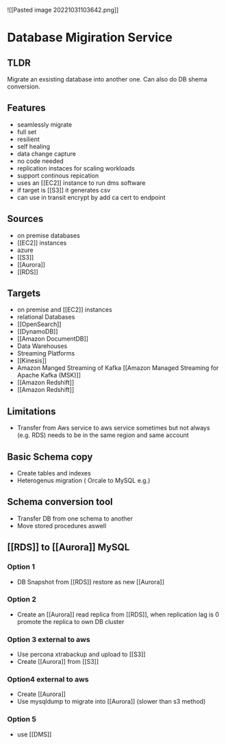 ![[Pasted image 20221031103642.png]]
# Database Migiration Service

## TLDR
Migrate an exsisting database into another one. Can also do DB shema conversion.

## Features
- seamlessly migrate
- full set
- resilient
- self healing
- data change capture
- no code needed
- replication instaces for scaling workloads
- support continous repication
- uses an [[EC2]] instance to run dms software
- if target is [[S3]] it generates csv
- can use in transit encrypt by add ca cert to endpoint

## Sources
- on premise databases
- [[EC2]] instances
- azure
- [[S3]]
- [[Aurora]]
- [[RDS]]

## Targets
- on premise and [[EC2]] instances
- relational Databases
- [[OpenSearch]]
- [[DynamoDB]]
- [[Amazon DocumentDB]]
- Data Warehouses
- Streaming Platforms
- [[Kinesis]]
- Amazon Manged Streaming of Kafka [[Amazon Managed Streaming for Apache Kafka (MSK)]]
- [[Amazon Redshift]]
- [[Amazon Redshift]]

## Limitations
- Transfer from Aws service to aws service sometimes  but not always (e.g. RDS) needs to be in the same region and same account

## Basic Schema copy
- Create tables and indexes
- Heterogenus migration ( Orcale to MySQL e.g.)

## Schema conversion tool
- Transfer DB from one schema to another
- Move stored procedures aswell

## [[RDS]] to [[Aurora]] MySQL

### Option 1
- DB Snapshot from [[RDS]] restore as new [[Aurora]]

### Option 2
- Create an [[Aurora]] read replica from [[RDS]], when replication lag is 0 promote the replica to own DB cluster

### Option 3 external to aws
- Use percona xtrabackup and upload to [[S3]]
- Create [[Aurora]] from [[S3]]

### Option4 external to aws
- Create [[Aurora]]
- Use mysqldump to  migrate into [[Aurora]] (slower than s3 method)

### Option 5 
- use [[DMS]]

